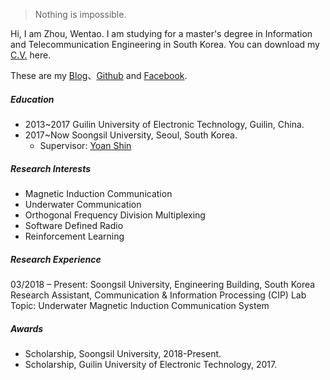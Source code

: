 

> Nothing is impossible.


Hi, I am Zhou, Wentao. I am studying for a master's degree in Information and Telecommunication Engineering in South Korea. You can download my [C.V.](https://drive.google.com/file/d/1S2R_JTLOyPbFp-3qUMbcPc4bE5DzzS_4/view?usp=sharing) here.

These are my [Blog](https://wentaozhou.cn)、[Github](http://github.com/zhouwt612) and [Facebook](https://www.facebook.com/zhouwentao612).

##### Education
- 2013~2017 Guilin University of Electronic Technology, Guilin, China.
- 2017~Now  Soongsil University, Seoul, South Korea.
  - Supervisor: [Yoan Shin](https://ieeexplore.ieee.org/author/37279496500)


##### Research Interests

- Magnetic Induction Communication
- Underwater Communication
- Orthogonal Frequency Division Multiplexing
- Software Defined Radio
- Reinforcement Learning

##### Research Experience

03/2018 – Present: Soongsil University, Engineering Building, South Korea <br>
Research Assistant, Communication & Information Processing (CIP) Lab <br>
Topic: Underwater Magnetic Induction Communication System

##### Awards

- Scholarship, Soongsil University, 2018-Present.
- Scholarship, Guilin University of Electronic Technology, 2017.
